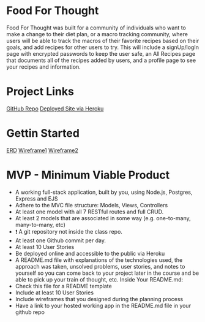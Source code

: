 # Food For Thought

Food For Thought was built for a community of individuals who want to make a change to their diet plan, or a macro tracking community, where users will be able to track the  macros of their favorite recipes based on their goals, and add recipes for other users to try. This will include a signUp/logIn page with encrypted passwords to keep the user safe, an All Recipes page that documents all of the recipes added by users, and a profile page to see your recipes and information.

# Project Links

[GitHub Repo](https://github.com/abenck17/food-for-thought)
[Deployed Site via Heroku](https://food-for-thought-app.herokuapp.com/)

# Gettin Started 

[ERD](resources/FoodForThought_ERD.png)
[Wireframe1](resources/FoodForThought_Wireframe1.png)
[Wireframe2](resources/FoodForThought_Wireframe2.png)

# MVP - Minimum Viable Product
- A working full-stack application, built by you, using Node.js, Postgres, Express and EJS
- Adhere to the MVC file structure: Models, Views, Controllers
- At least one model with all 7 RESTful routes and full CRUD.
- At least 2 models that are associated in some way (e.g. one-to-many, many-to-many, etc)
- ❗ A git repository not inside the class repo.
- At least one Github commit per day.
- At least 10 User Stories
- Be deployed online and accessible to the public via Heroku
- A README.md file with explanations of the technologies used, the approach was taken, unsolved problems, user stories, and notes to yourself so you can come back to your project later in the course and be able to pick up your train of thought, etc. Inside Your README.md:
- Check this file for a README template
- Include at least 10 User Stories
- Include wireframes that you designed during the planning process
- Have a link to your hosted working app in the README.md file in your github repo

